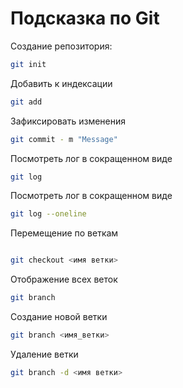 # Подсказка по Git

Создание репозитория:
```sh
git init
```
Добавить к индексации
```sh
git add
```
Зафиксировать изменения
```sh
git commit - m "Message"
```
Посмотреть лог в сокращенном виде
```sh
git log
```
Посмотреть лог в сокращенном виде
```sh
git log --oneline
```

Перемещение по веткам
```sh

git checkout <имя ветки>
```

Отображение всех веток
```sh
git branch
```
Создание новой ветки
```sh
git branch <имя_ветки>
```

Удаление ветки
```sh
git branch -d <имя ветки>
```
